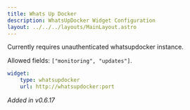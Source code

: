 ```yaml
---
title: Whats Up Docker
description: WhatsUpDocker Widget Configuration
layout: ../../../layouts/MainLayout.astro
---
```


Currently requires unauthenticated whatsupdocker instance.

Allowed fields: `["monitoring", "updates"]`.

```yaml
widget:
    type: whatsupdocker
    url: http://whatsupdocker:port
```

*Added in v0.6.17*
